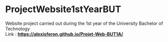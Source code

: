 # ProjectWebsite1stYearBUT
Website project carried out during the 1st year of the University Bachelor of Technology <br>
Link : **https://alexisferon.github.io/Projet-Web-BUT1A/**
